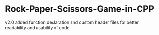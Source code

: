 # Rock-Paper-Scissors-Game-in-CPP

v2.0 added function declaration and custom header files for better readability and usability of code
